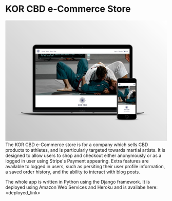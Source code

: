 # KOR CBD e-Commerce Store
<img src="README/assets/img/mockup-home.jpg" style="margin: 0;">
The KOR CBD e-Commerce store is for a company which sells CBD products to athletes, and is particularly targeted towards martial artists. It is designed to 
allow users to shop and checkout either anonymously or as a logged in user using Stripe's Payment appearing. Extra features are available to logged in users, such as persiting their user
profile information, a saved order history, and the ability to interact with blog posts. 

The whole app is written in Python using the Django framework. It is deployed using Amazon Web Services and Heroku and is availabe here: <deployed_link>